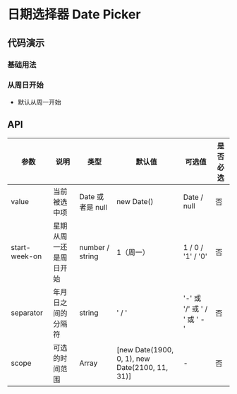 # 日期选择器 Date Picker

## 代码演示

### 基础用法

<ClientOnly>
  <demo-date-picker-1 />
</ClientOnly>

### 从周日开始

- 默认从周一开始

<ClientOnly>
  <demo-date-picker-2 />
</ClientOnly>

## API

| 参数          | 说明                   | 类型             | 默认值                                         | 可选值                       | 是否必选 |
| ------------- | ---------------------- | ---------------- | ---------------------------------------------- | ---------------------------- | -------- |
| value         | 当前被选中项           | Date 或者是 null | new Date()                                     | Date / null                  | 否       |
| start-week-on | 星期从周一还是周日开始 | number / string  | 1（周一）                                      | 1 / 0 / '1' / '0'            | 否       |
| separator     | 年月日之间的分隔符     | string           | ' / '                                          | '-' 或 '/' 或 ' / ' 或 ' - ' | 否       |
| scope         | 可选的时间范围         | Array            | [new Date(1900, 0, 1), new Date(2100, 11, 31)] | -                            | 否       |
